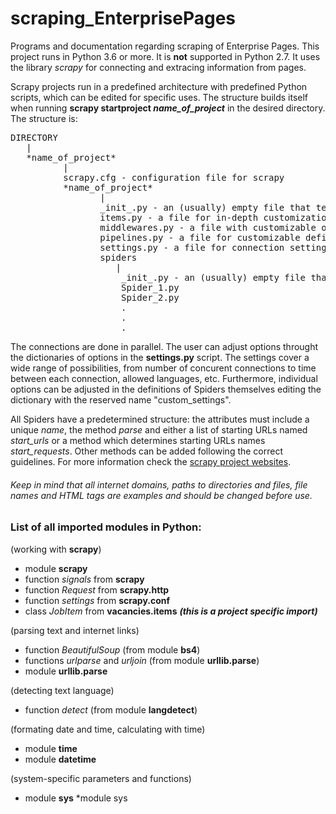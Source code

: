 # scraping_EnterprisePages
Programs and documentation regarding scraping of Enterprise Pages. This project runs in Python 3.6 or more. It is **not** supported in Python 2.7. It uses the library *scrapy* for connecting and extracing information from pages.

Scrapy projects run in a predefined architecture with predefined Python scripts, which can be edited for specific uses. The structure builds
itself when running **scrapy startproject *name_of_project*** in the desired directory. The structure is:
<pre>
DIRECTORY
   |
   *name_of_project*
          |
          scrapy.cfg - configuration file for scrapy
          *name_of_project*
                 |
                 _init_.py - an (usually) empty file that tells Python that this is a module
                 items.py - a file for in-depth customization of scraped items
                 middlewares.py - a file with customizable options and methods for each Spider
                 pipelines.py - a file for customizable definitions of pipelines
                 settings.py - a file for connection settings for scrapy
                 spiders
                    |
                     _init_.py - an (usually) empty file that tells Python that this is a module
                     Spider_1.py
                     Spider_2.py
                     .
                     .
                     .
</pre>

The connections are done in parallel. The user can adjust options throught the dictionaries of options in the **settings.py** script. The
settings cover a wide range of possibilities, from number of concurent connections to time between each connection, allowed languages, etc.
Furthermore, individual options can be adjusted in the definitions of Spiders themselves editing the dictionary with the reserved name
"custom_settings".

All Spiders have a predetermined structure:
the attributes must include a unique *name*, the method *parse* and either a list of starting URLs named *start_urls* or a method which determines
starting URLs names *start_requests*. Other methods can be added following the correct guidelines. For more information check the 
[scrapy project websites](https://doc.scrapy.org/en/latest/).




###### *Keep in mind that all internet domains, paths to directories and files, file names and HTML tags are examples and should be changed before use.*

### List of all imported modules in Python:

(working with **scrapy**)
* module **scrapy**
* function *signals* from **scrapy**
* function *Request* from **scrapy.http**
* function *settings* from **scrapy.conf**
* class *JobItem* from **vacancies.items** ***(this is a project specific import)***

(parsing text and internet links)
* function *BeautifulSoup* (from module **bs4**)
* functions *urlparse* and *urljoin* (from module **urllib.parse**)
* module **urllib.parse**

(detecting text language)
* function *detect* (from module **langdetect**)

(formating date and time, calculating with time)
* module **time**
* module **datetime**

(system-specific parameters and functions)
* module **sys**
*module sys
